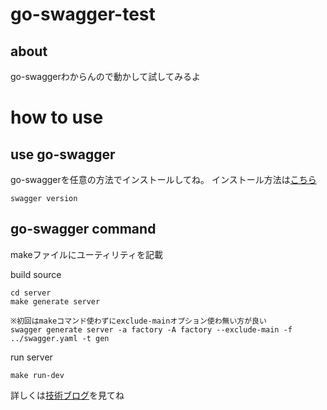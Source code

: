 # go-swagger-test

## about
go-swaggerわからんので動かして試してみるよ

# how to use

## use go-swagger
go-swaggerを任意の方法でインストールしてね。
インストール方法は[こちら](https://goswagger.io/install.html)

```
swagger version
```

## go-swagger command

makeファイルにユーティリティを記載

build source

```
cd server
make generate server

※初回はmakeコマンド使わずにexclude-mainオプション使わ無い方が良い
swagger generate server -a factory -A factory --exclude-main -f ../swagger.yaml -t gen
```

run server
```
make run-dev
```

詳しくは[技術ブログ](https://future-architect.github.io/articles/20200630/)を見てね
